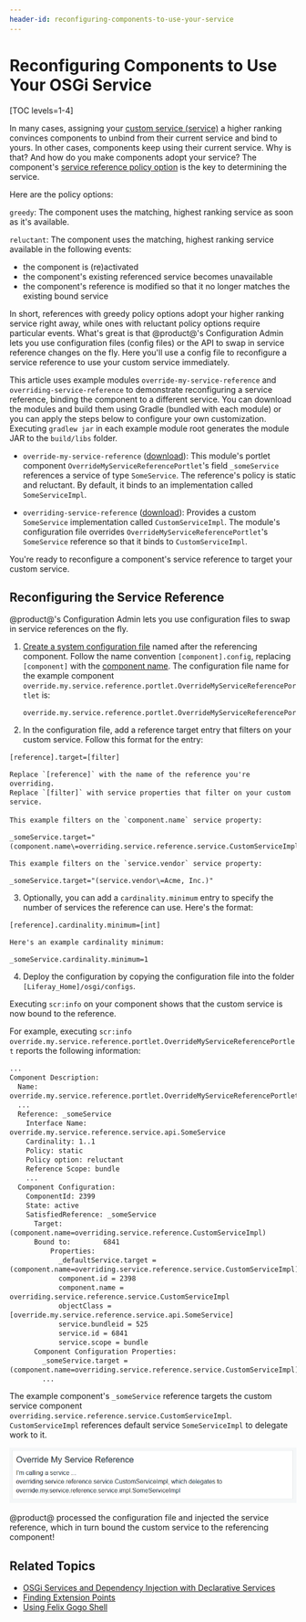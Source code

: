 ```yaml
---
header-id: reconfiguring-components-to-use-your-service
---
```


# Reconfiguring Components to Use Your OSGi Service

[TOC levels=1-4]

In many cases, assigning your [custom service (service)](/docs/7-2/customization/-/knowledge_base/c/creating-a-custom-osgi-service) 
a higher ranking convinces components to unbind from their current service and 
bind to yours. In other cases, components keep using their current service. Why 
is that? And how do you make components adopt your service? 
The component's [service reference policy option](/docs/7-2/customization/-/knowledge_base/c/examining-an-osgi-service-to-override#step-3-gather-reference-configuration-details-if-reconfiguration-is-needed) 
is the key to determining the service. 

Here are the policy options:

`greedy`: The component uses the matching, highest ranking service as soon as 
it's available. 

`reluctant`: The component uses the matching, highest ranking service available 
in the following events:

-   the component is (re)activated
-   the component's existing referenced service becomes unavailable
-   the component's reference is modified so that it no longer matches the 
    existing bound service 

In short, references with greedy policy options adopt your higher ranking 
service right away, while ones with reluctant policy options require particular 
events. What's great is that  @product@'s Configuration Admin lets you use 
configuration files (config files) or the API to swap in service reference 
changes on the fly. Here you'll use a config file to reconfigure a service 
reference to use your custom service immediately. 

This article uses example modules `override-my-service-reference` and 
`overriding-service-reference` to demonstrate reconfiguring a service reference, 
binding the component to a different service. You can download the modules and 
build them using Gradle (bundled with each module) or you can apply the steps 
below to configure your own customization. Executing `gradlew jar` in each 
example module root generates the module JAR to the `build/libs` folder. 

-   `override-my-service-reference` 
    ([download](https://dev.liferay.com/documents/10184/656312/override-my-service-reference.zip)):
    This module's portlet component `OverrideMyServiceReferencePortlet`'s field 
    `_someService` references a service of type `SomeService`. The reference's 
    policy is static and reluctant. By default, it binds to an implementation 
    called `SomeServiceImpl`. 

-   `overriding-service-reference` 
    ([download](https://dev.liferay.com/documents/10184/656312/overriding-service-reference.zip)):
    Provides a custom `SomeService` implementation called `CustomServiceImpl`. 
    The module's configuration file overrides 
    `OverrideMyServiceReferencePortlet`'s `SomeService` reference so that it 
    binds to `CustomServiceImpl`. 

You're ready to reconfigure a component's service reference to target your 
custom service.

## Reconfiguring the Service Reference

@product@'s Configuration Admin lets you use configuration files to swap in 
service references on the fly. 

1.  [Create a system configuration file](/docs/7-2/user/-/knowledge_base/u/understanding-system-configuration-files) 
    named after the referencing component. Follow the name convention 
    `[component].config`, replacing `[component]` with the [component name](/docs/7-2/customization/-/knowledge_base/c/examining-an-osgi-service-to-override#step-3-gather-reference-configuration-details-if-reconfiguration-is-needed). 
    The configuration file name for the example component `override.my.service.reference.portlet.OverrideMyServiceReferencePortlet` 
    is: 

        override.my.service.reference.portlet.OverrideMyServiceReferencePortlet.config

2.  In the configuration file, add a reference target entry that filters on your
    custom service. Follow this format for the entry:

```properties
[reference].target=[filter]
```

    Replace `[reference]` with the name of the reference you're overriding. 
    Replace `[filter]` with service properties that filter on your custom 
    service. 

    This example filters on the `component.name` service property:

```properties
_someService.target="(component.name\=overriding.service.reference.service.CustomServiceImpl)" 
```
    This example filters on the `service.vendor` service property:

```properties
_someService.target="(service.vendor\=Acme, Inc.)"
```

3.  Optionally, you can add a `cardinality.minimum` entry to specify the number 
    of services the reference can use. Here's the format:

```properties
[reference].cardinality.minimum=[int]
```

    Here's an example cardinality minimum:

```properties
_someService.cardinality.minimum=1
```

4.  Deploy the configuration by copying the configuration file into the folder
    `[Liferay_Home]/osgi/configs`. 

Executing `scr:info` on your component shows that the custom service is now 
bound to the reference. 

For example, executing 
`scr:info override.my.service.reference.portlet.OverrideMyServiceReferencePortlet` 
reports the following information:

    ...
    Component Description:
      Name: override.my.service.reference.portlet.OverrideMyServiceReferencePortlet
      ...
      Reference: _someService
        Interface Name: override.my.service.reference.service.api.SomeService
        Cardinality: 1..1
        Policy: static
        Policy option: reluctant
        Reference Scope: bundle
        ...
      Component Configuration:
        ComponentId: 2399
        State: active
        SatisfiedReference: _someService
          Target: (component.name=overriding.service.reference.CustomServiceImpl)
          Bound to:        6841
              Properties:
                _defaultService.target = (component.name=overriding.service.reference.service.CustomServiceImpl)
                component.id = 2398
                component.name = overriding.service.reference.service.CustomServiceImpl
                objectClass = [override.my.service.reference.service.api.SomeService]
                service.bundleid = 525
                service.id = 6841
                service.scope = bundle
          Component Configuration Properties:
            _someService.target = (component.name=overriding.service.reference.service.CustomServiceImpl)
            ...

The example component's `_someService` reference targets the custom service 
component `overriding.service.reference.service.CustomServiceImpl`. 
`CustomServiceImpl` references default service `SomeServiceImpl` to delegate 
work to it. 

![Figure 1: Because the example component's service reference is overridden by the configuration file deployment, the portlet indicates it's calling the custom service.](../../../images/overriding-service-refs-result.png)

@product@ processed the configuration file and injected the service reference, 
which in turn bound the custom service to the referencing component! 

## Related Topics

- [OSGi Services and Dependency Injection with Declarative Services](/docs/7-2/frameworks/-/knowledge_base/f/osgi-services-and-dependency-injection-with-declarative-services)
- [Finding Extension Points](/docs/7-2/customization/-/knowledge_base/c/finding-extension-points)
- [Using Felix Gogo Shell](/docs/7-2/customization/-/knowledge_base/c/using-the-felix-gogo-shell)
